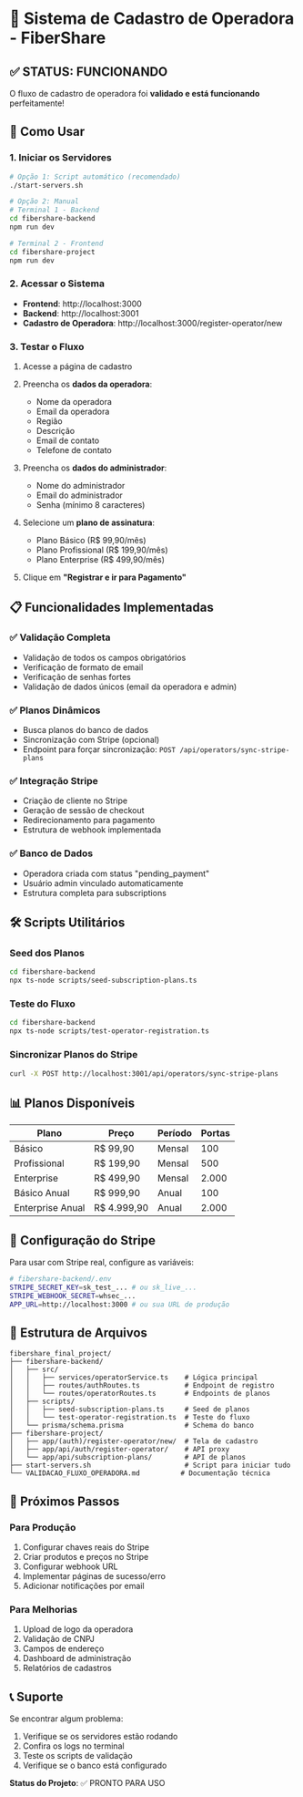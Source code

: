 # 🏢 Sistema de Cadastro de Operadora - FiberShare

## ✅ STATUS: FUNCIONANDO

O fluxo de cadastro de operadora foi **validado e está funcionando** perfeitamente!

## 🚀 Como Usar

### 1. Iniciar os Servidores

```bash
# Opção 1: Script automático (recomendado)
./start-servers.sh

# Opção 2: Manual
# Terminal 1 - Backend
cd fibershare-backend
npm run dev

# Terminal 2 - Frontend  
cd fibershare-project
npm run dev
```

### 2. Acessar o Sistema

- **Frontend**: http://localhost:3000
- **Backend**: http://localhost:3001
- **Cadastro de Operadora**: http://localhost:3000/register-operator/new

### 3. Testar o Fluxo

1. Acesse a página de cadastro
2. Preencha os **dados da operadora**:
   - Nome da operadora
   - Email da operadora
   - Região
   - Descrição
   - Email de contato
   - Telefone de contato

3. Preencha os **dados do administrador**:
   - Nome do administrador
   - Email do administrador  
   - Senha (mínimo 8 caracteres)

4. Selecione um **plano de assinatura**:
   - Plano Básico (R$ 99,90/mês)
   - Plano Profissional (R$ 199,90/mês)
   - Plano Enterprise (R$ 499,90/mês)

5. Clique em **"Registrar e ir para Pagamento"**

## 📋 Funcionalidades Implementadas

### ✅ Validação Completa
- Validação de todos os campos obrigatórios
- Verificação de formato de email
- Verificação de senhas fortes
- Validação de dados únicos (email da operadora e admin)

### ✅ Planos Dinâmicos
- Busca planos do banco de dados
- Sincronização com Stripe (opcional)
- Endpoint para forçar sincronização: `POST /api/operators/sync-stripe-plans`

### ✅ Integração Stripe
- Criação de cliente no Stripe
- Geração de sessão de checkout
- Redirecionamento para pagamento
- Estrutura de webhook implementada

### ✅ Banco de Dados
- Operadora criada com status "pending_payment"
- Usuário admin vinculado automaticamente
- Estrutura completa para subscriptions

## 🛠️ Scripts Utilitários

### Seed dos Planos
```bash
cd fibershare-backend
npx ts-node scripts/seed-subscription-plans.ts
```

### Teste do Fluxo
```bash
cd fibershare-backend
npx ts-node scripts/test-operator-registration.ts
```

### Sincronizar Planos do Stripe
```bash
curl -X POST http://localhost:3001/api/operators/sync-stripe-plans
```

## 📊 Planos Disponíveis

| Plano | Preço | Período | Portas |
|-------|-------|---------|---------|
| Básico | R$ 99,90 | Mensal | 100 |
| Profissional | R$ 199,90 | Mensal | 500 |
| Enterprise | R$ 499,90 | Mensal | 2.000 |
| Básico Anual | R$ 999,90 | Anual | 100 |
| Enterprise Anual | R$ 4.999,90 | Anual | 2.000 |

## 🔧 Configuração do Stripe

Para usar com Stripe real, configure as variáveis:

```bash
# fibershare-backend/.env
STRIPE_SECRET_KEY=sk_test_... # ou sk_live_...
STRIPE_WEBHOOK_SECRET=whsec_...
APP_URL=http://localhost:3000 # ou sua URL de produção
```

## 📁 Estrutura de Arquivos

```
fibershare_final_project/
├── fibershare-backend/
│   ├── src/
│   │   ├── services/operatorService.ts    # Lógica principal
│   │   ├── routes/authRoutes.ts           # Endpoint de registro
│   │   └── routes/operatorRoutes.ts       # Endpoints de planos
│   ├── scripts/
│   │   ├── seed-subscription-plans.ts     # Seed de planos
│   │   └── test-operator-registration.ts  # Teste do fluxo
│   └── prisma/schema.prisma               # Schema do banco
├── fibershare-project/
│   ├── app/(auth)/register-operator/new/  # Tela de cadastro
│   ├── app/api/auth/register-operator/    # API proxy
│   └── app/api/subscription-plans/        # API de planos
├── start-servers.sh                       # Script para iniciar tudo
└── VALIDACAO_FLUXO_OPERADORA.md          # Documentação técnica
```

## 🎯 Próximos Passos

### Para Produção
1. Configurar chaves reais do Stripe
2. Criar produtos e preços no Stripe
3. Configurar webhook URL
4. Implementar páginas de sucesso/erro
5. Adicionar notificações por email

### Para Melhorias
1. Upload de logo da operadora
2. Validação de CNPJ
3. Campos de endereço
4. Dashboard de administração
5. Relatórios de cadastros

## 📞 Suporte

Se encontrar algum problema:

1. Verifique se os servidores estão rodando
2. Confira os logs no terminal
3. Teste os scripts de validação
4. Verifique se o banco está configurado

**Status do Projeto**: ✅ PRONTO PARA USO 